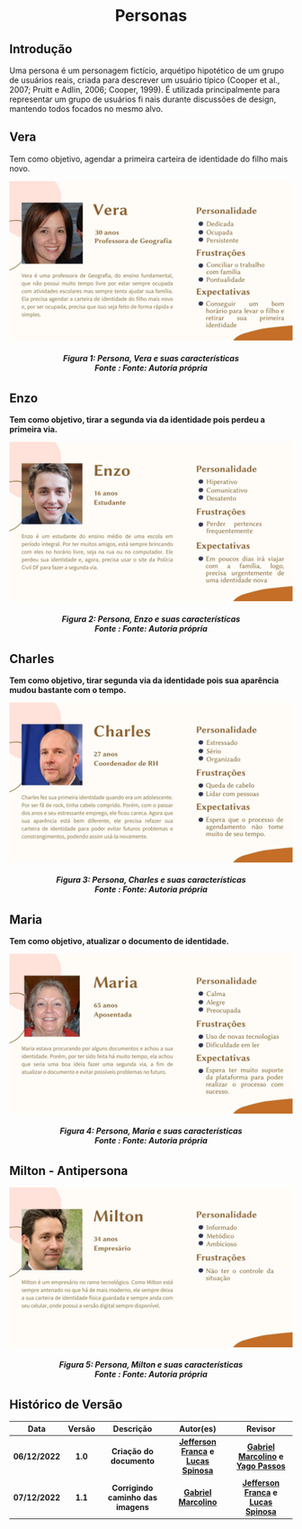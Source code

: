 <h1 align="center">Personas</h1>

## Introdução
Uma persona é um personagem fictício, arquétipo hipotético de um grupo de usuários reais, criada para descrever um usuário típico (Cooper et al., 2007; Pruitt e Adlin,
2006; Cooper, 1999). É utilizada principalmente para representar um grupo de usuários fi nais durante discussões de design, mantendo todos focados no mesmo alvo.

## Vera

Tem como objetivo, agendar a primeira carteira de identidade do filho mais novo.

![Persona, Vera e suas características](images/../../images/personas/Vera.jpg)
<figcaption align='center'>
   <h6><b>Figura 1: Persona, Vera e suas características<br>Fonte : Fonte: Autoria própria</br></h6>
</figcaption>

## Enzo

Tem como objetivo, tirar a segunda via da identidade pois perdeu a primeira via.

![Persona, Enzo e suas características](images/../../images/personas/Enzo.jpg)
<figcaption align='center'>
   <h6><b>Figura 2: Persona, Enzo e suas características<br>Fonte : Fonte: Autoria própria</br></h6>
</figcaption>

## Charles

Tem como objetivo, tirar segunda via da identidade pois sua aparência mudou bastante com o tempo.

![Persona, Charles e suas características](images/../../images/personas/Charles.jpg)
<figcaption align='center'>
   <h6><b>Figura 3: Persona, Charles e suas características<br>Fonte : Fonte: Autoria própria</br></h6>
</figcaption>

## Maria

Tem como objetivo, atualizar o documento de identidade.

![Persona, Maria e suas características](images/../../images/personas/Maria.jpg)
<figcaption align='center'>
   <h6><b>Figura 4: Persona, Maria e suas características<br>Fonte : Fonte: Autoria própria</br></h6>
</figcaption>

## Milton - Antipersona

![Persona, Milton e suas características](images/../../images/personas/Milton.jpg)
<figcaption align='center'>
   <h6><b>Figura 5: Persona, Milton e suas características<br>Fonte : Fonte: Autoria própria</br></h6>
</figcaption>

## Histórico de Versão

|    Data    | Versão |      Descrição       |                                            Autor(es)                                             |                         Revisor                         |
| :--------: | :----: | :------------------: | :----------------------------------------------------------------------------------------------: | :-----------------------------------------------------: |
| 06/12/2022 |  1.0   | Criação do documento | [Jefferson Franca](https://github.com/Frans6) e [Lucas Spinosa](https://github.com/LucasSpinosa) | [Gabriel Marcolino](https://github.com/GabrielMR360) e [Yago Passos](https://github.com/yagompassos) |
| 07/12/2022 | 1.1 | Corrigindo caminho das imagens | [Gabriel Marcolino](https://github.com/GabrielMR360) | [Jefferson Franca](https://github.com/Frans6) e [Lucas Spinosa](https://github.com/LucasSpinosa) |

